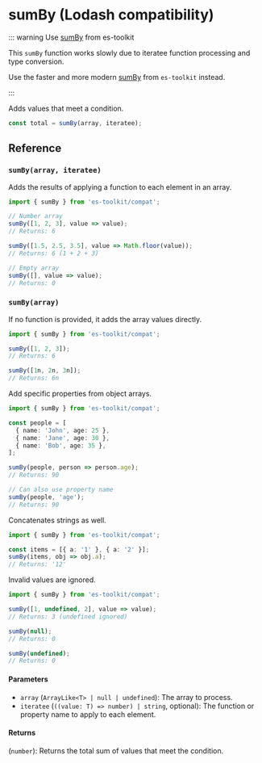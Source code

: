# sumBy (Lodash compatibility)

::: warning Use [sumBy](../../math/sumBy.md) from es-toolkit

This `sumBy` function works slowly due to iteratee function processing and type conversion.

Use the faster and more modern [sumBy](../../math/sumBy.md) from `es-toolkit` instead.

:::

Adds values that meet a condition.

```typescript
const total = sumBy(array, iteratee);
```

## Reference

### `sumBy(array, iteratee)`

Adds the results of applying a function to each element in an array.

```typescript
import { sumBy } from 'es-toolkit/compat';

// Number array
sumBy([1, 2, 3], value => value);
// Returns: 6

sumBy([1.5, 2.5, 3.5], value => Math.floor(value));
// Returns: 6 (1 + 2 + 3)

// Empty array
sumBy([], value => value);
// Returns: 0
```

### `sumBy(array)`

If no function is provided, it adds the array values directly.

```typescript
import { sumBy } from 'es-toolkit/compat';

sumBy([1, 2, 3]);
// Returns: 6

sumBy([1n, 2n, 3n]);
// Returns: 6n
```

Add specific properties from object arrays.

```typescript
import { sumBy } from 'es-toolkit/compat';

const people = [
  { name: 'John', age: 25 },
  { name: 'Jane', age: 30 },
  { name: 'Bob', age: 35 },
];

sumBy(people, person => person.age);
// Returns: 90

// Can also use property name
sumBy(people, 'age');
// Returns: 90
```

Concatenates strings as well.

```typescript
import { sumBy } from 'es-toolkit/compat';

const items = [{ a: '1' }, { a: '2' }];
sumBy(items, obj => obj.a);
// Returns: '12'
```

Invalid values are ignored.

```typescript
import { sumBy } from 'es-toolkit/compat';

sumBy([1, undefined, 2], value => value);
// Returns: 3 (undefined ignored)

sumBy(null);
// Returns: 0

sumBy(undefined);
// Returns: 0
```

#### Parameters

- `array` (`ArrayLike<T> | null | undefined`): The array to process.
- `iteratee` (`((value: T) => number) | string`, optional): The function or property name to apply to each element.

#### Returns

(`number`): Returns the total sum of values that meet the condition.

